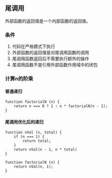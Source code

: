## 尾调用
外部函数的返回值是一个内部函数的返回值。

### 条件
1. 代码在严格模式下执行
2. 外部函数的返回值是对尾调用函数的调用
3. 尾调用函数返回后不需要执行额外的操作
4. 尾调用函数不是引用外部函数作用域中的闭包

### 计算n的阶乘

#### 普通递归
```
function factorialN (n) {
    return n === 0 ? 1 : n * factorialN(n - 1);
}
```

#### 尾调用优化后的递归

```
function nVal (n, total) {
    if (n === 1) {
        return total;
    }
    return nVal(n - 1, n * total)
}

function factorialN (n) {
    return nVal(n, 1);
}
```